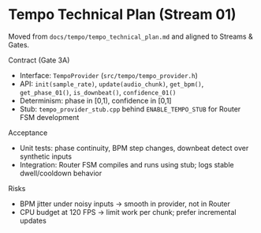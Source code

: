 # Tempo Technical Plan (Stream 01)

Moved from `docs/tempo/tempo_technical_plan.md` and aligned to Streams & Gates.

Contract (Gate 3A)
- Interface: `TempoProvider` (`src/tempo/tempo_provider.h`)
- API: `init(sample_rate)`, `update(audio_chunk)`, `get_bpm()`, `get_phase_01()`, `is_downbeat()`, `confidence_01()`
- Determinism: phase in [0,1), confidence in [0,1]
- Stub: `tempo_provider_stub.cpp` behind `ENABLE_TEMPO_STUB` for Router FSM development

Acceptance
- Unit tests: phase continuity, BPM step changes, downbeat detect over synthetic inputs
- Integration: Router FSM compiles and runs using stub; logs stable dwell/cooldown behavior

Risks
- BPM jitter under noisy inputs → smooth in provider, not in Router
- CPU budget at 120 FPS → limit work per chunk; prefer incremental updates
